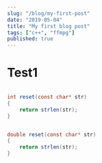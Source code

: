 ```yaml
---
slug: "/blog/my-first-post"
date: "2019-05-04"
title: "My first blog post"
tags: ["c++", "ffmpg"]
published: true
---
```


# Test1

```c#

int reset(const char* str)
{
    return strlen(str);
}
```


```c#

double reset(const char* str)
{
    return strlen(str);
}
```